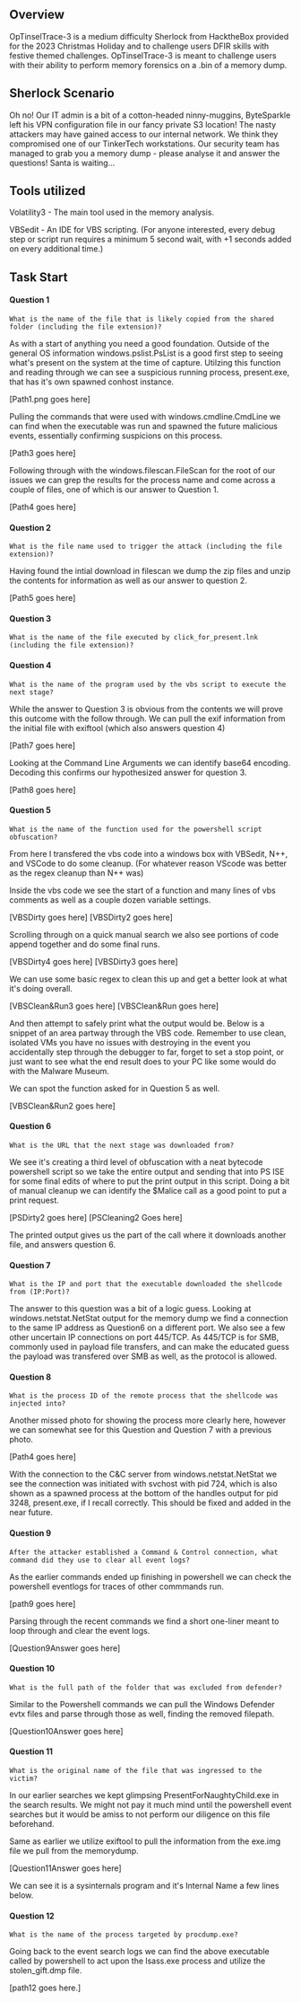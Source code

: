 ## Overview

OpTinselTrace-3 is a medium difficulty Sherlock from HacktheBox provided for the 2023 Christmas Holiday and to challenge users DFIR skills with festive themed challenges. OpTinselTrace-3 is meant to challenge users with their ability to perform memory forensics on a .bin of a memory dump.


## Sherlock Scenario

Oh no! Our IT admin is a bit of a cotton-headed ninny-muggins, ByteSparkle left his VPN configuration file in our fancy private S3 location! The nasty attackers may have gained access to our internal network. We think they compromised one of our TinkerTech workstations. Our security team has managed to grab you a memory dump - please analyse it and answer the questions! Santa is waiting…


## Tools utilized

Volatility3 - The main tool used in the memory analysis.

VBSedit  - An IDE for VBS scripting. (For anyone interested, every debug step or script run requires a minimum 5 second wait, with +1 seconds added on every additional time.)


## Task Start

#### Question 1
`What is the name of the file that is likely copied from the shared folder (including the file extension)?`

As with a start of anything you need a good foundation. Outside of the general OS information windows.pslist.PsList is a good first step to seeing what's present on the system at the time of capture. Utilzing this function and reading through we can see a suspicious running process, present.exe, that has it's own spawned conhost instance.

[Path1.png goes here]

Pulling the commands that were used with windows.cmdline.CmdLine we can find when the executable was run and spawned the future malicious events, essentially confirming suspicions on this process.

[Path3 goes here]

Following through with the windows.filescan.FileScan for the root of our issues we can grep the results for the process name and come across a couple of files, one of which is our answer to Question 1.

[Path4 goes here]


#### Question 2
`What is the file name used to trigger the attack (including the file extension)?`

Having found the intial download in filescan we dump the zip files and unzip the contents for information as well as our answer to question 2.

[Path5 goes here]


#### Question 3
`What is the name of the file executed by click_for_present.lnk (including the file extension)?`

#### Question 4
`What is the name of the program used by the vbs script to execute the next stage?`

While the answer to Question 3 is obvious from the contents we will prove this outcome with the follow through. We can pull the exif information from the initial file with exiftool (which also answers question 4)

[Path7 goes here]

Looking at the Command Line Arguments we can identify base64 encoding. Decoding this confirms our hypothesized answer for question 3.

[Path8 goes here]


#### Question 5
`What is the name of the function used for the powershell script obfuscation?`

From here I transfered the vbs code into a windows box with VBSedit, N++, and VSCode to do some cleanup. (For whatever reason VScode was better as the regex cleanup than N++ was)

Inside the vbs code we see the start of a function and many lines of vbs comments as well as a couple dozen variable settings.

[VBSDirty goes here]
[VBSDirty2 goes here]

Scrolling through on a quick manual search we also see portions of code append together and do some final runs.

[VBSDirty4 goes here]
[VBSDirty3 goes here]

We can use some basic regex to clean this up and get a better look at what it's doing overall.

[VBSClean&Run3 goes here]
[VBSClean&Run goes here]

And then attempt to safely print what the output would be. Below is a snippet of an area partway through the VBS code. Remember to use clean, isolated VMs you have no issues with destroying in the event you accidentally step through the debugger to far, forget to set a stop point, or just want to see what the end result does to your PC like some would do with the Malware Museum.

We can spot the function asked for in Question 5 as well.

[VBSClean&Run2 goes here]


#### Question 6
`What is the URL that the next stage was downloaded from?`

We see it's creating a third level of obfuscation with a neat bytecode powershell script so we take the entire output and sending that into PS ISE for some final edits of where to put the print output in this script. Doing a bit of manual cleanup we can identify the $Malice call as a good point to put a print request.

[PSDirty2 goes here]
[PSCleaning2 Goes here]

The printed output gives us the part of the call where it downloads another file, and answers question 6.


#### Question 7
`What is the IP and port that the executable downloaded the shellcode from (IP:Port)?`

The answer to this question was a bit of a logic guess. Looking at windows.netstat.NetStat output for the memory dump we find a connection to the same IP address as Question6 on a different port. We also see a few other uncertain IP connections on port 445/TCP. As 445/TCP is for SMB, commonly used in payload file transfers, and can make the educated guess the payload was transfered over SMB as well, as the protocol is allowed.


#### Question 8
`What is the process ID of the remote process that the shellcode was injected into?`

Another missed photo for showing the process more clearly here, however we can somewhat see for this Question and Question 7 with a previous photo.

[Path4 goes here]

With the connection to the C&C server from windows.netstat.NetStat we see the connection was initiated with svchost with pid 724, which is also shown as a spawned process at the bottom of the handles output for pid 3248, present.exe, if I recall correctly. This should be fixed and added in the near future.


#### Question 9
`After the attacker established a Command & Control connection, what command did they use to clear all event logs?`

As the earlier commands ended up finishing in powershell we can check the powershell eventlogs for traces of other commmands run.

[path9 goes here]

Parsing through the recent commands we find a short one-liner meant to loop through and clear the event logs.

[Question9Answer goes here]

#### Question 10
`What is the full path of the folder that was excluded from defender?`

Similar to the Powershell commands we can pull the Windows Defender evtx files and parse through those as well, finding the removed filepath.

[Question10Answer goes here]


#### Question 11
`What is the original name of the file that was ingressed to the victim?`

In our earlier searches we kept glimpsing PresentForNaughtyChild.exe in the search results. We might not pay it much mind until the powershell event searches but it would be amiss to not perform our diligence on this file beforehand.

Same as earlier we utilize exiftool to pull the information from the exe.img file we pull from the memorydump.

[Question11Answer goes here]

We can see it is a sysinternals program and it's Internal Name a few lines below.

#### Question 12
`What is the name of the process targeted by procdump.exe?`

Going back to the event search logs we can find the above executable called by powershell to act upon the lsass.exe process and utilize the stolen_gift.dmp file.

[path12 goes here.]
